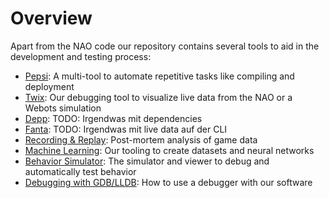 # Overview

Apart from the NAO code our repository contains several tools to aid in the development and testing process:

- [Pepsi](./pepsi.md): A multi-tool to automate repetitive tasks like compiling and deployment
- [Twix](./twix.md): Our debugging tool to visualize live data from the NAO or a Webots simulation
- [Depp](./depp.md): TODO: Irgendwas mit dependencies
- [Fanta](./fanta.md): TODO: Irgendwas mit live data auf der CLI
- [Recording & Replay](./recording_and_replay.md): Post-mortem analysis of game data
- [Machine Learning](./machine-learning.md): Our tooling to create datasets and neural networks
- [Behavior Simulator](./sprite.md): The simulator and viewer to debug and automatically test behavior
- [Debugging with GDB/LLDB](./debugging.md): How to use a debugger with our software
